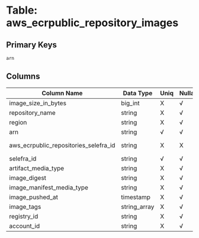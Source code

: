 # Table: aws_ecrpublic_repository_images

## Primary Keys 

```
arn
```


## Columns 

|  Column Name   |  Data Type  | Uniq | Nullable | Description | 
|  ----  | ----  | ----  | ----  | ---- | 
| image_size_in_bytes | big_int | X | √ |  | 
| repository_name | string | X | √ |  | 
| region | string | X | √ |  | 
| arn | string | √ | √ |  | 
| aws_ecrpublic_repositories_selefra_id | string | X | X | fk to aws_ecrpublic_repositories.selefra_id | 
| selefra_id | string | √ | √ | primary keys value md5 | 
| artifact_media_type | string | X | √ |  | 
| image_digest | string | X | √ |  | 
| image_manifest_media_type | string | X | √ |  | 
| image_pushed_at | timestamp | X | √ |  | 
| image_tags | string_array | X | √ |  | 
| registry_id | string | X | √ |  | 
| account_id | string | X | √ |  | 



